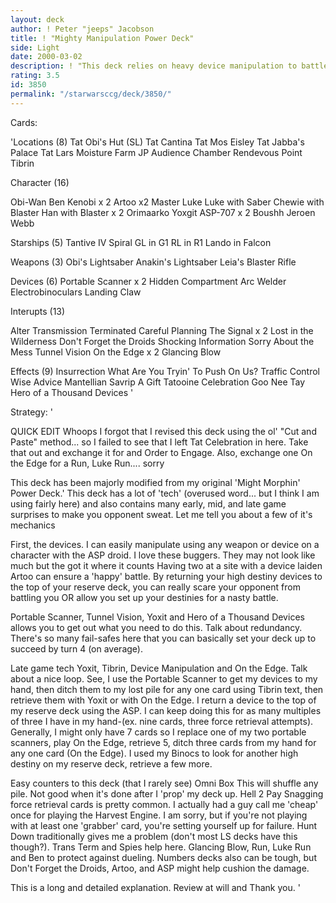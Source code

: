 ```yaml
---
layout: deck
author: ! Peter "jeeps" Jacobson
title: ! "Mighty Manipulation Power Deck"
side: Light
date: 2000-03-02
description: ! "This deck relies on heavy device manipulation to battle and retrieve force.  Fun to play and tournament ready."
rating: 3.5
id: 3850
permalink: "/starwarsccg/deck/3850/"
---
```

Cards: 

'Locations (8)
Tat Obi's Hut (SL)
Tat Cantina
Tat Mos Eisley
Tat Jabba's Palace
Tat Lars Moisture Farm
JP Audience Chamber
Rendevous Point
Tibrin

Character (16)

Obi-Wan
Ben Kenobi x 2
Artoo x2
Master Luke
Luke with Saber
Chewie with Blaster
Han with Blaster x 2
Orimaarko
Yoxgit
ASP-707 x 2
Boushh
Jeroen Webb

Starships (5)
Tantive IV
Spiral
GL in G1
RL in R1
Lando in Falcon

Weapons (3)
Obi's Lightsaber
Anakin's Lightsaber
Leia's Blaster Rifle

Devices (6)
Portable Scanner x 2
Hidden Compartment
Arc Welder
Electrobinoculars
Landing Claw

Interupts (13)

Alter
Transmission Terminated
Careful Planning
The Signal x 2
Lost in the Wilderness
Don't Forget the Droids
Shocking Information
Sorry About the Mess
Tunnel Vision
On the Edge x 2
Glancing Blow

Effects (9)
Insurrection
What Are You Tryin' To Push On Us?
Traffic Control
Wise Advice
Mantellian Savrip
A Gift
Tatooine Celebration
Goo Nee Tay
Hero of a Thousand Devices '

Strategy: '

QUICK EDIT  Whoops  I forgot that I revised this deck using the ol' "Cut and Paste" method... so I failed to see that I left Tat Celebration in here.  Take that out and exchange it for and Order to Engage.  Also, exchange one On the Edge for a Run, Luke Run....  sorry

This deck has been majorly modified from my original 'Might Morphin' Power Deck.'  This deck has a lot of 'tech' (overused word... but I think I am using fairly here) and also contains many early, mid, and late game surprises to make you opponent sweat.  Let me tell you about a few of it's mechanics

First, the devices.  I can easily manipulate using any weapon or device on a character with the ASP droid.  I love these buggers.  They may not look like much but the got it where it counts	Having two at a site with a device laiden Artoo can ensure a 'happy' battle.	By returning your high destiny devices to the top of your reserve deck, you can really scare your opponent from battling you OR allow you set up your destinies for a nasty battle.

Portable Scanner, Tunnel Vision, Yoxit and Hero of a Thousand Devices allows you to get out what you need to do this.  Talk about redundancy.  There's so many fail-safes here that you can basically set your deck up to succeed by turn 4 (on average).

Late game tech  Yoxit, Tibrin, Device Manipulation and On the Edge.  Talk about a nice loop. See, I use the Portable Scanner to get my devices to my hand, then ditch them to my lost pile for any one card using Tibrin text, then retrieve them with Yoxit or with On the Edge.  I return a device to the top of my reserve deck using the ASP.  I can keep doing this for as many multiples of three I have in my hand-(ex. nine cards, three force retrieval attempts).  Generally, I might only have 7 cards so I replace one of my two portable scanners, play On the Edge, retrieve 5, ditch three cards from my hand for any one card (On the Edge).  I used my Binocs to look for another high destiny on my reserve deck, retrieve a few more.

Easy counters to this deck (that I rarely see)
Omni Box  This will shuffle any pile.	Not good when it's done after I 'prop' my deck up.
Hell 2 Pay  Snagging force retrieval cards is pretty common.  I actually had a guy call me 'cheap' once for playing the Harvest Engine.  I am sorry, but if you're not playing with at least one 'grabber' card, you're setting yourself up for failure.
Hunt Down traditionally gives me a problem (don't most LS decks have this though?).  Trans Term and Spies help here.  Glancing Blow, Run, Luke Run and Ben to protect against dueling.
Numbers decks also can be tough, but Don't Forget the Droids, Artoo, and ASP might help cushion the damage.

This is a long and detailed explanation.  Review at will and Thank you.  '
